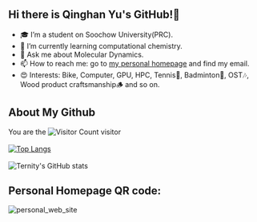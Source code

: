 ## Hi there is Qinghan Yu's GitHub!👋
- 🎓 I’m a student on Soochow University(PRC).
- 🌱 I’m currently learning computational chemistry.
- 💬 Ask me about Molecular Dynamics.
- 📫 How to reach me: go to [my personal homepage](https://ternity.github.io/) and find my email.
- 😍 Interests: Bike, Computer, GPU, HPC, Tennis🎾, Badminton🏸, OST🎶, Wood product craftsmanship🪵 and so on.
## About My Github
You are the ![Visitor Count](https://profile-counter.glitch.me/Ternity/count.svg) visitor<br>
<br>
[![Top Langs](https://github-readme-stats.vercel.app/api/top-langs/?username=Ternity&layout=compact)](https://github.com/Ternity/github-readme-stats) <br>
<br>
![Ternity's GitHub stats](https://github-readme-stats.vercel.app/api?username=Ternity&show_icons=true&theme=tokyonight) <br>


## Personal Homepage QR code:
![personal_web_site](https://github.com/user-attachments/assets/1fa1174b-0bc1-4122-8b46-c4597b59ea85)

<!--
**Ternity/Ternity** is a ✨ _special_ ✨ repository because its `README.md` (this file) appears on your GitHub profile.

Here are some ideas to get you started:

- 🔭 I’m currently working on ...
- 🌱 I’m currently learning ...
- 👯 I’m looking to collaborate on ...
- 🤔 I’m looking for help with ...
- 💬 Ask me about ...
- 📫 How to reach me: ...
- 😄 Pronouns: ...
- ⚡ Fun fact: ...
-->
